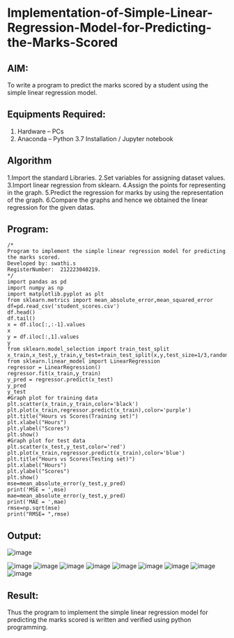 # Implementation-of-Simple-Linear-Regression-Model-for-Predicting-the-Marks-Scored

## AIM:
To write a program to predict the marks scored by a student using the simple linear regression model.

## Equipments Required:
1. Hardware – PCs
2. Anaconda – Python 3.7 Installation / Jupyter notebook

## Algorithm
1.Import the standard Libraries.
2.Set variables for assigning dataset values.
3.Import linear regression from sklearn.
4.Assign the points for representing in the graph.
5.Predict the regression for marks by using the representation of the graph.
6.Compare the graphs and hence we obtained the linear regression for the given datas.   

## Program:
```
/*
Program to implement the simple linear regression model for predicting the marks scored.
Developed by: swathi.s
RegisterNumber:  212223040219.
*/
import pandas as pd
import numpy as np
import matplotlib.pyplot as plt
from sklearn.metrics import mean_absolute_error,mean_squared_error
df=pd.read_csv('student_scores.csv')
df.head()
df.tail()
x = df.iloc[:,:-1].values
x
y = df.iloc[:,1].values
y
from sklearn.model_selection import train_test_split
x_train,x_test,y_train,y_test=train_test_split(x,y,test_size=1/3,random_state=0)
from sklearn.linear_model import LinearRegression
regressor = LinearRegression()
regressor.fit(x_train,y_train)
y_pred = regressor.predict(x_test)
y_pred
y_test
#Graph plot for training data
plt.scatter(x_train,y_train,color='black')
plt.plot(x_train,regressor.predict(x_train),color='purple')
plt.title("Hours vs Scores(Training set)")
plt.xlabel("Hours")
plt.ylabel("Scores")
plt.show()
#Graph plot for test data
plt.scatter(x_test,y_test,color='red')
plt.plot(x_train,regressor.predict(x_train),color='blue')
plt.title("Hours vs Scores(Testing set)")
plt.xlabel("Hours")
plt.ylabel("Scores")
plt.show()
mse=mean_absolute_error(y_test,y_pred)
print('MSE = ',mse)
mae=mean_absolute_error(y_test,y_pred)
print('MAE = ',mae)
rmse=np.sqrt(mse)
print("RMSE= ",rmse)
````

## Output:

![image](https://github.com/user-attachments/assets/6ed8069b-3a3c-4d64-8467-37b87f8e7553)

![image](https://github.com/user-attachments/assets/503fc102-aebc-4afb-a4c1-a8904a6824b5)
![image](https://github.com/user-attachments/assets/f5479ed9-3361-4c59-b874-bab96b46a27a)
![image](https://github.com/user-attachments/assets/0271b681-8dd7-4ed0-851e-6a68a7cb6b27)
![image](https://github.com/user-attachments/assets/b9c2c19b-6528-47e7-ad91-f64d9decdf33)
![image](https://github.com/user-attachments/assets/9c9659f6-fbff-4abf-99e8-0160e990a3be)
![image](https://github.com/user-attachments/assets/c44eda38-b50d-4189-b9e3-2837849a3b9b)
![image](https://github.com/user-attachments/assets/6b3b804e-048d-4fb7-976a-2eb5dd87cb32)
![image](https://github.com/user-attachments/assets/b2ddf217-fda3-4925-8a88-81c246e53d7c)
![image](https://github.com/user-attachments/assets/37e941d4-8e51-4546-8a64-61d2438f5440)

## Result:
Thus the program to implement the simple linear regression model for predicting the marks scored is written and verified using python programming.
